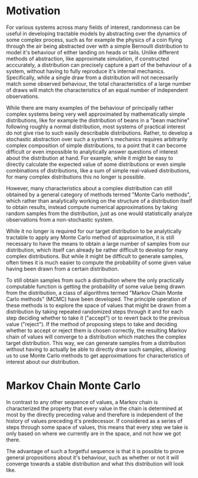 # Motivation

For various systems across many fields of interest, randomness can be useful in developing tractable models by abstracting over the dynamics of some complex process, such as for example the physics of a coin flying through the air being abstracted over with a simple Bernoulli distribution to model it's behaviour of either landing on heads or tails. Unlike different methods of abstraction, like approximate simulation, if constructed acccurately, a distribution can precisely capture a part of the behaviour of a system, without having to fully reproduce it's internal mechanics. Specifically, while a single draw from a distribution will not necessarily match some observed behaviour, the total characteristics of a large number of draws will match the characteristics of an equal number of independent observations.

While there are many examples of the behaviour of principally rather complex systems being very well approximated by mathematically simple distributions, like for example the distribution of beans in a "bean machine" following roughly a normal distribution, most systems of practical interest do not give rise to such easily describable distributions. Rather, to develop a stochastic abstraction over such a system's mechanics requires arbitrarily complex composition of simple distributions, to a point that it can become difficult or even impossible to analytically answer questions of interest about the distribution at hand. For example, while it might be easy to directly calculate the expected value of some distributions or even simple combinations of distributions, like a sum of simple real-valued distributions, for many complex distributions this no longer is possible.

However, many characteristics about a complex distribution can still obtained by a general category of methods termed "Monte Carlo methods", which rather than analytically working on the structure of a distribution itself to obtain results, instead compute numerical approximations by taking random samples from the distribution, just as one would statistically analyze observations from a non-stochastic system.

While it no longer is required for our target distribution to be analytically tractable to apply any Monte Carlo method of approximation, it is still necessary to have the means to obtain a large number of samples from our distribution, which itself can already be rather difficult to develop for many complex distributions. But while it might be difficult to generate samples, often times it is much easier to compute the probability of some given value having been drawn from a certain distribution.

To still obtain samples from such a distribution where the only practically computable function is getting the probability of some value being drawn from the distribution, a class of algorithms termed "Markov Chain Monte Carlo methods" (MCMC) have been developed. The principle operation of these methods is to explore the space of values that might be drawn from a distribution by taking repeated randomized steps through it and for each step deciding whether to take it ("accept") or to revert back to the previous value ("reject"). If the method of proposing steps to take and deciding whether to accept or reject them is chosen correctly, the resulting Markov chain of values will converge to a distribution which matches the complex target distribution. This way, we can generate samples from a distribution without having to actually be able to directly draw such samples, allowing us to use Monte Carlo methods to get approximations for characteristics of interest about our distribution.

# Markov Chain Monte Carlo

In contrast to any other sequence of values, a Markov chain is characterized the property that every value in the chain is determined at most by the directly preceding value and therefore is independent of the history of values preceding it's predecessor. If considered as a series of steps through some space of values, this means that every step we take is only based on where we currently are in the space, and not how we got there.

The advantage of such a forgetful sequence is that it is possible to prove general propositions about it's behaviour, such as whether or not it will converge towards a stable distribution and what this distribution will look like. 